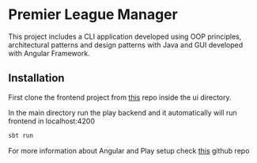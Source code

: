 # Premier League Manager

This project includes a CLI application developed using OOP principles, architectural patterns and design patterns with Java and GUI developed with Angular Framework. 

## Installation

First clone the frontend project from [this](https://github.com/suhith42/league-manager-frontend) repo inside the ui directory.

In the main directory run the play backend and it automatically will run frontend in localhost:4200


```bash
sbt run
```
For more information about Angular and Play setup check [this](https://github.com/yohangz/java-play-angular-seed) github repo


